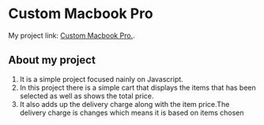 # Custom Macbook Pro


My project link: [Custom Macbook Pro.](https://reverent-wilson-f73350.netlify.app/).

## About my project
<ol>
    <li>It is a simple project focused nainly on Javascript.</li>
    <li>In this project there is a simple cart that displays the items that has been selected as well as shows  the total price.</li>
    <li>It also adds up the delivery charge along with the item price.The delivery charge is changes which means it is based on items chosen</li> 
</ol>
